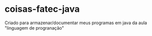 # coisas-fatec-java

Criado para armazenar/documentar meus programas em java da aula "linguagem de progranação"
